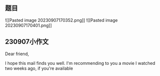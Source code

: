 
## 题目

![[Pasted image 20230907170352.png]]
![[Pasted image 20230907170401.png]]

## 230907小作文

Dear friend,

I hope this mail finds you well. I'm recommending to you a movie I watched two weeks ago, if you're available